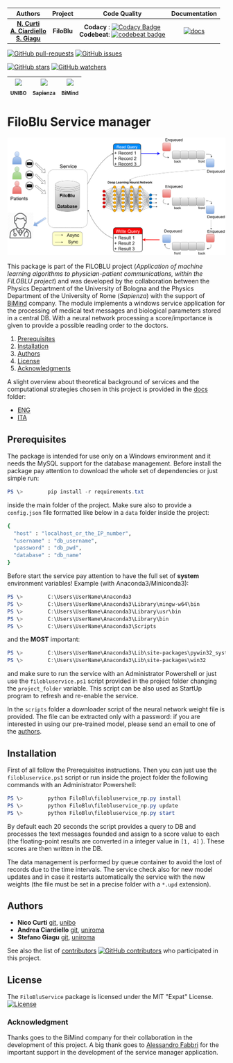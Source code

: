 | **Authors**  | **Project** | **Code Quality** | **Documentation** |
|:------------:|:-----------:|:----------------:|:-----------------:|
| [**N. Curti**](https://github.com/Nico-Curti) <br/> [**A. Ciardiello**](https://github.com/pumazzo) <br/> [**S. Giagu**](https://github.com/stefanogiagu)  |  **FiloBlu**  | **Codacy** : [![Codacy Badge](https://api.codacy.com/project/badge/Grade/3018adc32c7b4f63b0c193de1efc5b6f)](https://www.codacy.com/manual/Nico-Curti/FiloBluService?utm_source=github.com&amp;utm_medium=referral&amp;utm_content=Nico-Curti/FiloBluService&amp;utm_campaign=Badge_Grade) <br/> **Codebeat**: [![codebeat badge](https://codebeat.co/badges/baf964ad-d58c-4d4b-b57c-09d99cc2c53a)](https://codebeat.co/projects/github-com-nico-curti-filobluservice-master) | [![docs](https://img.shields.io/badge/documentation-latest-blue.svg?style=plastic)](https://nico-curti.github.io/FiloBluService/) |

[![GitHub pull-requests](https://img.shields.io/github/issues-pr/Nico-Curti/FiloBluService.svg?style=plastic)](https://github.com/Nico-Curti/FiloBluService/pulls)
[![GitHub issues](https://img.shields.io/github/issues/Nico-Curti/FiloBluService.svg?style=plastic)](https://github.com/Nico-Curti/FiloBluService/issues)

[![GitHub stars](https://img.shields.io/github/stars/Nico-Curti/FiloBluService.svg?label=Stars&style=social)](https://github.com/Nico-Curti/FiloBluService/stargazers)
[![GitHub watchers](https://img.shields.io/github/watchers/Nico-Curti/FiloBluService.svg?label=Watch&style=social)](https://github.com/Nico-Curti/FiloBluService/watchers)

| [<img src="https://cdn.rawgit.com/physycom/templates/697b327d/logo_unibo.png" width="100px;"/><br /><sub><b>**UNIBO**</b></sub>](https://github.com/UniboDIFABiophysics)<br /> | [<img src="https://upload.wikimedia.org/wikipedia/it/d/d6/Sapienza_stemma.png" width="100px;"/><br /><sub><b>**Sapienza**</b></sub>](https://www.phys.uniroma1.it/fisica/)<br /> | [<img src="http://www.bimind.it/images/logo-it.png" width="100px;"/><br /><sub><b>**BiMind**</b></sub>](http://www.bimind.it/)<br /> |
| :---: | :---: | :---: |

# FiloBlu Service manager

![FiloBlu Service computation scheme.](./docs/img/FiloBluService.png)

This package is part of the FILOBLU project (*Application of machine learning algorithms to physician-patient communications, within the FILOBLU project*) and was developed by the collaboration between the Physics Department of the University of Bologna and the Physics Department of the University of Rome (*Sapienza*) with the support of [BiMind](http://www.bimind.it/it/) company.
The module implements a windows service application for the processing of medical text messages and biological parameters stored in a central DB. With a neural network processing a score/importance is given to provide a possible reading order to the doctors.

1. [Prerequisites](#prerequisites)
2. [Installation](#installation)
3. [Authors](#authors)
4. [License](#license)
5. [Acknowledgments](#acknowledgments)

A slight overview about theoretical background of services and the computational strategies chosen in this project is provided in the [docs](https://github.com/Nico-Curti/FiloBluService/blob/docs) folder:

- [ENG](https://github.com/Nico-Curti/FiloBluService/blob/master/docs/eng/intro.md)
- [ITA](https://github.com/Nico-Curti/FiloBluService/blob/master/docs/ita/intro.md)

## Prerequisites

The package is intended for use only on a Windows environment and it needs the MySQL support for the database management.
Before install the package pay attention to download the whole set of dependencies or just simple run:

```PowerShell
PS \>        pip install -r requirements.txt
```

inside the main folder of the project.
Make sure also to provide a `config.json` file formatted like below in a `data` folder inside the project:

```bash
{
  "host" : "localhost_or_the_IP_number",
  "username" : "db_username",
  "password" : "db_pwd",
  "database" : "db_name"
}
```

Before start the service pay attention to have the full set of **system** environment variables! Example (with Anaconda3/Miniconda3):

```PowerShell
PS \>        C:\Users\UserName\Anaconda3
PS \>        C:\Users\UserName\Anaconda3\Library\mingw-w64\bin
PS \>        C:\Users\UserName\Anaconda3\Library\usr\bin
PS \>        C:\Users\UserName\Anaconda3\Library\bin
PS \>        C:\Users\UserName\Anaconda3\Scripts
```
and the **MOST** important:

```Powershell
PS \>        C:\Users\UserName\Anaconda3\Lib\site-packages\pywin32_system32
PS \>        C:\Users\UserName\Anaconda3\Lib\site-packages\win32
```

and make sure to run the service with an Administrator Powershell or just use the `filobluservice.ps1` script provided in the project folder changing the `project_folder` variable.
This script can be also used as StartUp program to refresh and re-enable the service.

In the `scripts` folder a downloader script of the neural network weight file is provided.
The file can be extracted only with a password: if you are interested in using our pre-trained model, please send an email to one of the [authors](https://github.com/Nico-Curti/FiloBluService/blob/master/AUTHORS.md).

## Installation

First of all follow the Prerequisites instructions.
Then you can just use the `filobluservice.ps1` script or run inside the project folder the following commands with an Administrator Powershell:

```Powershell
PS \>        python FiloBlu\filobluservice_np.py install
PS \>        python FiloBlu\filobluservice_np.py update
PS \>        python FiloBlu\filobluservice_np.py start
```

By default each 20 seconds the script provides a query to DB and processes the text messages founded and assign to a score value to each (the floating-point results are converted in a integer value in `[1, 4]` ).
These scores are then written in the DB.

The data management is performed by queue container to avoid the lost of records due to the time intervals.
The service check also for new model updates and in case it restarts automatically the service with the new weights (the file must be set in a precise folder with a `*.upd` extension).

## Authors

* **Nico Curti** [git](https://github.com/Nico-Curti), [unibo](https://www.unibo.it/sitoweb/nico.curti2)
* **Andrea Ciardiello** [git](https://github.com/pumazzo), [uniroma](https://phd.uniroma1.it/web/ANDREA-CIARDIELLO_nP1268232_IT.aspx)
* **Stefano Giagu** [git](https://github.com/stefanogiagu), [uniroma](https://gomppublic.uniroma1.it/Docenti/Render.aspx?UID=9b08c277-5de0-4441-b3a6-d8e27d85e52f)

See also the list of [contributors](https://github.com/Nico-Curti/FiloBluService/contributors) [![GitHub contributors](https://img.shields.io/github/contributors/Nico-Curti/FiloBluService.svg?style=plastic)](https://github.com/Nico-Curti/FiloBluService/graphs/contributors/) who participated in this project.

## License

The `FiloBluService` package is licensed under the MIT "Expat" License. [![License](https://img.shields.io/github/license/mashape/apistatus.svg)](https://github.com/Nico-Curti/FiloBluService/blob/master/LICENSE.md)

### Acknowledgment

Thanks goes to the BiMind company for their collaboration in the development of this project.
A big thank goes to [Alessandro Fabbri](https://github.com/allefabbri) for the important support in the development of the service manager application.
